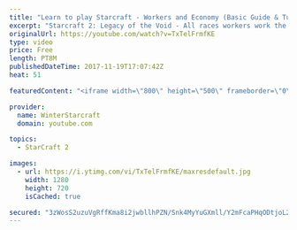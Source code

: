 ```yaml
---
title: "Learn to play Starcraft - Workers and Economy (Basic Guide & Tutorial)"
excerpt: "Starcraft 2: Legacy of the Void - All races workers work the same (mule notwithstanding!)  Wiki on mining: http://wiki.teamliquid.net/starcraft2/Mining_Minerals"
originalUrl: https://youtube.com/watch?v=TxTelFrmfKE
type: video
price: Free
length: PT8M
publishedDateTime: 2017-11-19T17:07:42Z
heat: 51

featuredContent: "<iframe width=\"800\" height=\"500\" frameborder=\"0\" src=\"https://www.youtube.com/embed/TxTelFrmfKE\" allow=\"accelerometer; autoplay; encrypted-media; gyroscope; picture-in-picture\" allowfullscreen></iframe>"

provider:
  name: WinterStarcraft
  domain: youtube.com

topics:
  - StarCraft 2

images:
  - url: https://i.ytimg.com/vi/TxTelFrmfKE/maxresdefault.jpg
    width: 1280
    height: 720
    isCached: true

secured: "3zWosS2uzuVgRffKma8i2jwbllhPZN/Snk4MyYuGXmll/Y2mFcaPHqODtjoL2Pp1VPGStK44mJAsI/RKZXbt4Uxtbibpf35Qi2/CF5yfrFMZvTdvVbp8/VHWx+V6bgxYSg6eeUv4PB/IJdjlXMpSmClUZKwgX8RBgvWyCSdSXZNGAbQ5nf39SHXZIUmt0YUhEXv6YO8cW+gIDx8f6J4PU3pdLfnLDOW4XkQhdei6Z61pAFsqtUskJt+T/SlCfNrnn0gonOY33IWU94t5GLggXdQ587EnnwPEjD0XM/DDlB++g/CFzGPBE1h8VgKevzCIsGmBpbD2WafvmTbLk4ReviBZVb8+ATDoe/QkFAeN52slKcrUTriv0Y/FrxfNtLRJO3MrajRHCpB48Pu5BGZo4W87Bl8Et3CqIG7idFL3Kww=;Xh7ZmB2WQUion0rA34mzQw=="
---
```


